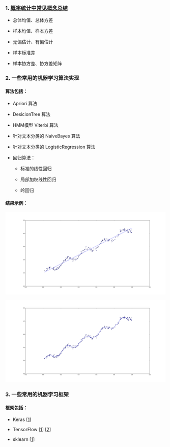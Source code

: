 ### 1. [概率统计中常见概念总结](./math_notes/README.md)

* 总体均值、总体方差

* 样本均值、样本方差

* 无偏估计、有偏估计

* 样本标准差

* 样本协方差、协方差矩阵

### 2. 一些常用的机器学习算法实现

#### 算法包括：

* Apriori 算法

* DesicionTree 算法

* HMM模型 Viterbi 算法

* 针对文本分类的 NaiveBayes 算法

* 针对文本分类的 LogisticRegression 算法

* 回归算法：

	* 标准的线性回归
	
	* 局部加权线性回归
	
	* 岭回归

#### 结果示例：

![image](./algo_notes/Regression/standRegresResults.png)

![image](./algo_notes/Regression/lwlrResults.png)

### 3. 一些常用的机器学习框架

#### 框架包括：

* Keras [[1](./ml_notes/Keras/%E6%B7%B1%E5%BA%A6%E5%AD%A6%E4%B9%A0%E4%B9%8BKeras%E5%85%A5%E9%97%A8.md)]

* TensorFlow [[1](./ml_notes/TensorFlow/%E6%B7%B1%E5%BA%A6%E5%AD%A6%E4%B9%A0%E4%B9%8BTensorFlow%E7%8E%AF%E5%A2%83%E6%90%AD%E5%BB%BA.md)] [[2](./ml_notes/TensorFlow/%E6%B7%B1%E5%BA%A6%E5%AD%A6%E4%B9%A0%E4%B9%8BTensorFlow%E5%85%A5%E9%97%A8.md)]
* sklearn [[1](./ml_notes/sklearn/sklearn%E4%BD%BF%E7%94%A8%E6%80%BB%E7%BB%93.md)]